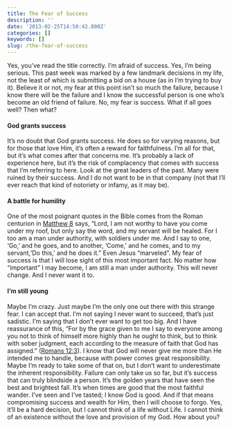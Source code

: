 ```yaml
---
title: The Fear of Success
description: ''
date: '2013-02-25T14:50:42.000Z'
categories: []
keywords: []
slug: /the-fear-of-success
---
```

Yes, you’ve read the title correctly. I’m afraid of success. Yes, I’m being serious. This past week was marked by a few landmark decisions in my life, not the least of which is submitting a bid on a house (as in I’m trying to buy it). Believe it or not, my fear at this point isn’t so much the failure, because I know there will be the failure and I know the successful person is one who’s become an old friend of failure. No, my fear is success. What if all goes well? Then what?
#### God grants success
It’s no doubt that God grants success. He does so for varying reasons, but for those that love Him, it’s often a reward for faithfulness. I’m all for that, but it’s what comes after that concerns me. It’s probably a lack of experience here, but it’s the risk of complacency that comes with success that I’m referring to here. Look at the great leaders of the past. Many were ruined by their success. And I do not want to be in that company (not that I’ll ever reach that kind of notoriety or infamy, as it may be).
#### A battle for humility
One of the most poignant quotes in the Bible comes from the Roman centurion in [Matthew 8](http://www.biblegateway.com/passage/?search=Matthew%208:8-10&version=ESV "Matthew 8:8-10") says, “Lord, I am not worthy to have you come under my roof, but only say the word, and my servant will be healed. For I too am a man under authority, with soldiers under me. And I say to one, ‘Go,’ and he goes, and to another, ‘Come,’ and he comes, and to my servant,‘Do this,’ and he does it.” Even Jesus “marveled”. My fear of success is that I will lose sight of this most important fact. No matter how “important” I may become, I am still a man under authority. This will never change. And I never want it to.
#### I’m still young
Maybe I’m crazy. Just maybe I’m the only one out there with this strange fear. I can accept that. I’m not saying I never want to succeed, that’s just sadistic. I’m saying that I don’t ever want to get too big. And I have reassurance of this, “For by the grace given to me I say to everyone among you not to think of himself more highly than he ought to think, but to think with sober judgment, each according to the measure of faith that God has assigned.” ([Romans 12:3](http://www.biblegateway.com/passage/?search=Romans%2012:3&version=ESV "Romans 12:3")). I know that God will never give me more than He intended me to handle, because with power comes great responsibility. Maybe I’m ready to take some of that on, but I don’t want to underestimate the inherent responsibility.
Failure can only take us so far, but it’s success that can truly blindside a person. It’s the golden years that have seen the best and brightest fall. It’s when times are good that the most faithful wander. I’ve seen and I’ve tasted; I know God is good. And if that means compromising success and wealth for Him, then I will choose to forgo. Yes, it’ll be a hard decision, but I cannot think of a life without Life. I cannot think of an existence without the love and provision of my God. How about you?
